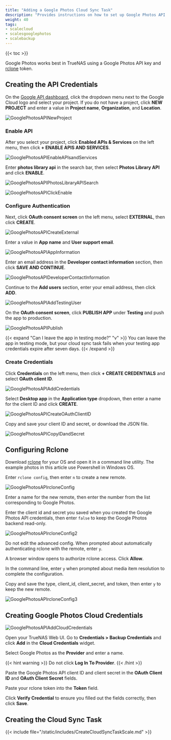 ```yaml
---
title: "Adding a Google Photos Cloud Sync Task"
description: "Provides instructions on how to set up Google Photos API credentials and use them to create a cloud sync task."
weight: 40
tags:
- scalecloud
- scalesgooglephotos
- scalebackup
---
```


{{< toc >}}

Google Photos works best in TrueNAS using a Google Photos API key and [rclone](https://rclone.org/) token.

## Creating the API Credentials

On the [Google API dashboard](https://console.cloud.google.com/apis/dashboard), click the dropdown menu next to the Google Cloud logo and select your project. If you do not have a project, click **NEW PROJECT** and enter a value in **Project name**, **Organization**, and **Location**.

![GooglePhotosAPINewProject](/images/SCALE/22.12/GooglePhotosAPINewProject.png "New Project")

### Enable API

After you select your project, click **Enabled APIs & Services** on the left menu, then click **+ ENABLE APIS AND SERVICES**.

![GooglePhotosAPIEnableAPIsandServices](/images/SCALE/22.12/GooglePhotosAPIEnableAPIsandServices.png "Enable APIs and Services")

Enter **photos library api** in the search bar, then select **Photos Library API** and click **ENABLE**.

![GooglePhotosAPIPhotosLibraryAPISearch](/images/SCALE/22.12/GooglePhotosAPIPhotosLibraryAPISearch.png "Photos Library API Search")

![GooglePhotosAPIClickEnable](/images/SCALE/22.12/GooglePhotosAPIClickEnable.png "Click Enable")

### Configure Authentication

Next, click **OAuth consent screen** on the left menu, select **EXTERNAL**, then click **CREATE**.

![GooglePhotosAPICreateExternal](/images/SCALE/22.12/GooglePhotosAPICreateExternal.png "Create External")

Enter a value in **App name** and **User support email**. 

![GooglePhotosAPIAppInformation](/images/SCALE/22.12/GooglePhotosAPIAppInformation.png "Enter App Information")

Enter an email address in the **Developer contact information** section, then click **SAVE AND CONTINUE**.

![GooglePhotosAPIDeveloperContactInformation](/images/SCALE/22.12/GooglePhotosAPIDeveloperContactInformation.png "Enter Developer Contact Information")

Continue to the **Add users** section, enter your email address, then click **ADD**.

![GooglePhotosAPIAddTestingUser](/images/SCALE/22.12/GooglePhotosAPIAddTestingUser.png "Add Testing User")

On the **OAuth consent screen**, click **PUBLISH APP** under **Testing** and push the app to production.

![GooglePhotosAPIPublish](/images/SCALE/22.12/GooglePhotosAPIPublish.png "Publish Status")

{{< expand "Can I leave the app in testing mode?" "v" >}}
You can leave the app in testing mode, but your cloud sync task fails when your testing app credentials expire after seven days. 
{{< /expand >}}

### Create Credentials

Click **Credentials** on the left menu, then click **+ CREATE CREDENTIALS** and select **OAuth client ID**.

![GooglePhotosAPIAddCredentials](/images/SCALE/22.12/GooglePhotosAPIAddCredentials.png "Add Credentials")

Select **Desktop app** in the **Application type** dropdown, then enter a name for the client ID and click **CREATE**.

![GooglePhotosAPICreateOAuthClientID](/images/SCALE/22.12/GooglePhotosAPICreateOAuthClientID.png "Create OAuth Client ID")

Copy and save your client ID and secret, or download the JSON file.

![GooglePhotosAPICopyIDandSecret](/images/SCALE/22.12/GooglePhotosAPICopyIDandSecret.png "Copy ID and Secret")

## Configuring Rclone

Download [rclone](https://rclone.org/downloads/) for your OS and open it in a command line utility. The example photos in this article use Powershell in Windows OS.

Enter `rclone config`, then enter `n` to create a new remote.

![GooglePhotosAPIrcloneConfig](/images/SCALE/22.12/GooglePhotosAPIrcloneConfig.png "Configure rclone")

Enter a name for the new remote, then enter the number from the list corresponding to Google Photos.

Enter the client id and secret you saved when you created the Google Photos API credentials, then enter `false` to keep the Google Photos backend read-only.

![GooglePhotosAPIrcloneConfig2](/images/SCALE/22.12/GooglePhotosAPIrcloneConfig2.png "Configure rclone")

Do not edit the advanced config. When prompted about automatically authenticating rclone with the remote, enter `y`.

A browser window opens to authorize rclone access. Click **Allow**.

In the command line, enter `y` when prompted about media item resolution to complete the configuration.

Copy and save the type, client_id, client_secret, and token, then enter `y` to keep the new remote.

![GooglePhotosAPIrcloneConfig3](/images/SCALE/22.12/GooglePhotosAPIrcloneConfig3.png "Configure rclone")

## Creating Google Photos Cloud Credentials

![GooglePhotosAPIAddCloudCredentials](/images/SCALE/22.12/GooglePhotosAPIAddCloudCredentials.png "Add Cloud Credentials")

Open your TrueNAS Web UI. Go to **Credentials > Backup Credentials** and click **Add** in the **Cloud Credentials** widget.

Select Google Photos as the **Provider** and enter a name.

{{< hint warning >}}
Do not click **Log In To Provider**.
{{< /hint >}}

Paste the Google Photos API client ID and client secret in the **OAuth Client ID** and **OAuth Client Secret** fields.

Paste your rclone token into the **Token** field.

Click **Verify Credential** to ensure you filled out the fields correctly, then click **Save**.

## Creating the Cloud Sync Task

{{< include file="/static/includes/CreateCloudSyncTaskScale.md" >}}
